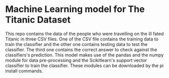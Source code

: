 # Machine Learning model for The Titanic Dataset
This repo contains the data of the people who were travelling on the ill fated Titanic in three CSV files.
One of the CSV file contains the training data to train the classifier and the other one contains testing data
to test the classifier.
The third one contains the correct answer to check against the classifiers's prediction.
This model makes use of the pandas and the numpy module for data pre-processing and the Scikitlearn's
support vector classifier to train the classifier.
These modules can be downloaded by the pi install commands.
